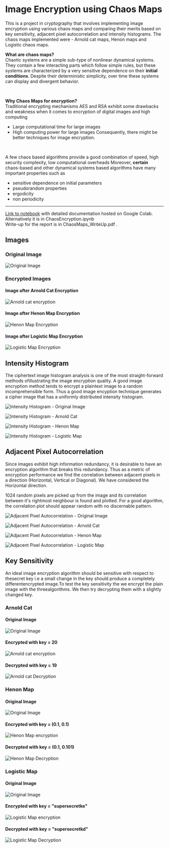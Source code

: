 
# Image Encryption using Chaos Maps
This is a project in cryptography that involves implementing image encryption using various chaos maps and comparing their merits based on key sensitivity, adjacent pixel autocorrelation and intensity histograms. The chaos maps implemented were - Arnold cat maps, Henon maps and Logistic chaos maps.
<br>

<b> What are chaos maps? </b>
<br>
Chaotic systems are a simple sub-type of nonlinear dynamical systems. They contain a few interacting parts which follow simple rules, but these systems are characterized by a very sensitive dependence on their **initial conditions**. Despite their deterministic simplicity, over time these systems can display and divergent behavior.

<br>

**Why Chaos Maps for encryption?**
<br>
Traditional encrypting mechanisms AES and RSA exhibit some drawbacks
and weakness when it comes to encryption of digital images 
  and high computing

*   Large computational time for large images
*   High computing power for large images
Consequently, there might be better techniques for image encryption.

<br>

A few chaos based algorithms provide a good combination of speed, high security complexity, low computational overheads 
Moreover, **certain** chaos-based and other dynamical systems based algorithms have many important properties such as 

*   sensitive dependence on initial parameters
*   pseudorandom properties
*   ergodicity
*   non periodicity

<hr>

[Link to notebook](https://colab.research.google.com/drive/1A0tgOrrFwQxmbvBEY9lqzLEFVv7Iit6T) with detailed documentation hosted on Google Colab.
<br>
Alternatively it is in ChaosEncryption.ipynb
<br>
Write-up for the report is in ChaosMaps_WriteUp.pdf .
## Images
### Original Image

![Original Image](graphs/orig.png)


### Encrypted Images

#### Image after Arnold Cat Encryption

![Arnold cat encryption](graphs/arnoldcatencryption.png )
#### Image after Henon Map Encryption

![Henon Map Encryption](graphs/henonencryption.png )
#### Image after Logistic Map Encryption

![Logistic Map Encryption](graphs/logisticencryption.png)

## Intensity Histogram

The ciphertext image histogram analysis is one of the most straight-forward methods ofillustrating the image encryption quality. A good image encryption method tends to encrypt a plaintext image to a random incomprehensible form. Thus a good image encyption technique generates a cipher image that has a uniformly distributed intensity histogram.

![Intensity Histogram - Original Image](graphs/arnoldcathist.png)

![Intensity Histogram - Arnold Cat](graphs/arnoldcatencryptionhist.png)

![Intensity Histogram - Henon Map](graphs/henonencryptionhist.png)

![Intensity Histogram - Logistic Map](graphs/logisticencryptionhist.png)

## Adjacent Pixel Autocorrelation

Since images exhibit high information redundancy, it is desirable to have an encryption algorithm that breaks this redundancy. Thus as a metric of encryption performance we find the correlation between adjacent pixels in a direction (Horizontal, Vertical or Diagonal). We have considered the Horizontal direction. 

1024 random pixels are picked up from the image and its correlation between it's rightmost neighbour is found and plotted. For a good algorithm, the correlation plot should appear random with no discernable pattern.

![Adjacent Pixel Autocorrelation - Original Image](graphs/arnoldcatauto.png)

![Adjacent Pixel Autocorrelation - Arnold Cat](graphs/arnoldcatencryptionauto.png)

![Adjacent Pixel Autocorrelation - Henon Map](graphs/henonencryptionauto.png) 

![Adjacent Pixel Autocorrelation - Logistic Map](graphs/logisticencryptionauto.png)

## Key Sensitivity
An ideal image encryption algorithm should be sensitive with respect to thesecret key i.e a small change in the key should produce a completely differentencrypted image.To test the key sensitivity the we encrypt the plain image with the threealgorithms. We then try decrypting them with a slightly changed key.
### Arnold Cat
#### Original Image

![Original Image](graphs/orig.png)

#### Encrypted with key = 20
![Arnold cat encryption](graphs/arn20.png)

#### Decrypted with key = 19

![Arnold cat Decryption](graphs/arn19.png)

### Henon Map
#### Original Image

![Original Image](graphs/orig.png)

#### Encrypted with key = (0.1, 0.1)
![Henon Map encryption](graphs/hen01.png)

#### Decrypted with key = (0.1, 0.101)

![Henon Map Decryption](graphs/hen0101.png)

### Logistic Map
#### Original Image

![Original Image](graphs/orig.png)

#### Encrypted with key = "supersecretke"
![Logistic Map encryption](graphs/ssk.png)

#### Decrypted with key = "supersecretkd"

![Logistic Map Decryption](graphs/ssk_wrong.png)
